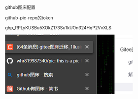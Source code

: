 github图床配置

github-pic-repo的token

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

![image-20220523163927634](https://raw.githubusercontent.com/whr819987540/pic/main/image-20220523163927634.png)